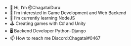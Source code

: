 - 👋 Hi, I’m @ChagataiDuru
- 👀 I’m interested in Game Development and Web Backend 
- 🌱 I’m currently learning NodeJS
- 🕹️ Creating games with C# and Unity
- 🖥  Backend Developer Python-Django
- 📫 How to reach me Discord:Chagatai#0467

<!---
ChagataiDuru/ChagataiDuru is a ✨ special ✨ repository because its `README.md` (this file) appears on your GitHub profile.
You can click the Preview link to take a look at your changes.
--->
